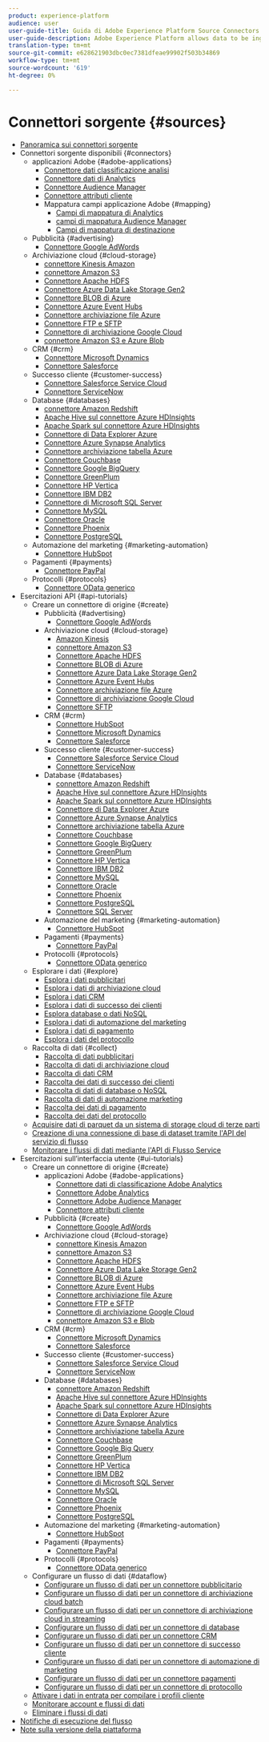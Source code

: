 ```yaml
---
product: experience-platform
audience: user
user-guide-title: Guida di Adobe Experience Platform Source Connectors
user-guide-description: Adobe Experience Platform allows data to be ingested from external sources while providing you with the ability to structure, label, and enhance incoming data using Platform services. You can ingest data from a variety of sources such as Adobe applications, cloud-based storage, databases, and many others.
translation-type: tm+mt
source-git-commit: e628621903dbc0ec7381dfeae99902f503b34869
workflow-type: tm+mt
source-wordcount: '619'
ht-degree: 0%

---
```



# Connettori sorgente {#sources}

- [Panoramica sui connettori sorgente](home.md)
- Connettori sorgente disponibili {#connectors}
   -  applicazioni Adobe {#adobe-applications}
      - [Connettore dati classificazione analisi](connectors/adobe-applications/classifications.md)
      - [Connettore dati di Analytics](connectors/adobe-applications/analytics.md)
      - [Connettore Audience Manager](connectors/adobe-applications/audience-manager.md)
      - [Connettore attributi cliente](connectors/adobe-applications/customer-attributes.md)
      - Mappatura  campi applicazione Adobe {#mapping}
         - [Campi di mappatura di Analytics](connectors/adobe-applications/mapping/analytics.md)
         - [campi di mappatura Audience Manager](connectors/adobe-applications/mapping/audience-manager.md)
         - [Campi di mappatura di destinazione](connectors/adobe-applications/mapping/target.md)
   - Pubblicità {#advertising}
      - [Connettore Google AdWords](connectors/advertising/ads.md)
   - Archiviazione cloud {#cloud-storage}
      - [connettore Kinesis Amazon](connectors/cloud-storage/kinesis.md)
      - [connettore Amazon S3](connectors/cloud-storage/s3.md)
      - [Connettore Apache HDFS](connectors/cloud-storage/hdfs.md)
      - [Connettore Azure Data Lake Storage Gen2](connectors/cloud-storage/adls-gen2.md)
      - [Connettore BLOB di Azure](connectors/cloud-storage/blob.md)
      - [Connettore Azure Event Hubs](connectors/cloud-storage/eventhub.md)
      - [Connettore archiviazione file Azure](connectors/cloud-storage/azure-file-storage.md)
      - [Connettore FTP e SFTP](connectors/cloud-storage/ftp-sftp.md)
      - [Connettore di archiviazione Google Cloud](connectors/cloud-storage/google-cloud-storage.md)
      - [connettore Amazon S3 e Azure Blob](connectors/cloud-storage/blob-s3.md)
   - CRM {#crm}
      - [Connettore Microsoft Dynamics](connectors/crm/ms-dynamics.md)
      - [Connettore Salesforce](connectors/crm/salesforce.md)
   - Successo cliente {#customer-success}
      - [Connettore Salesforce Service Cloud](connectors/customer-success/salesforce-service-cloud.md)
      - [Connettore ServiceNow](connectors/customer-success/servicenow.md)
   - Database {#databases}
      - [connettore Amazon Redshift](connectors/databases/redshift.md)
      - [Apache Hive sul connettore Azure HDInsights](connectors/databases/hive.md)
      - [Apache Spark sul connettore Azure HDInsights](connectors/databases/spark.md)
      - [Connettore di Data Explorer Azure](connectors/databases/data-explorer.md)
      - [Connettore Azure Synapse Analytics](connectors/databases/synapse-analytics.md)
      - [Connettore archiviazione tabella Azure](connectors/databases/ats.md)
      - [Connettore Couchbase](connectors/databases/couchbase.md)
      - [Connettore Google BigQuery](connectors/databases/bigquery.md)
      - [Connettore GreenPlum](connectors/databases/greenplum.md)
      - [Connettore HP Vertica](connectors/databases/hp-vertica.md)
      - [Connettore IBM DB2](connectors/databases/ibm-db2.md)
      - [Connettore di Microsoft SQL Server](connectors/databases/sql-server.md)
      - [Connettore MySQL](connectors/databases/mysql.md)
      - [Connettore Oracle](connectors/databases/oracle.md)
      - [Connettore Phoenix](connectors/databases/phoenix.md)
      - [Connettore PostgreSQL](connectors/databases/postgres.md)
   - Automazione del marketing {#marketing-automation}
      - [Connettore HubSpot](connectors/marketing-automation/hubspot.md)
   - Pagamenti {#payments}
      - [Connettore PayPal](connectors/payments/paypal.md)
   - Protocolli {#protocols}
      - [Connettore OData generico](connectors/protocols/odata.md)
- Esercitazioni API {#api-tutorials}
   - Creare un connettore di origine {#create}
      - Pubblicità {#advertising}
         - [Connettore Google AdWords](tutorials/api/create/advertising/ads.md)
      - Archiviazione cloud {#cloud-storage}
         - [Amazon Kinesis](tutorials/api/create/cloud-storage/kinesis.md)
         - [connettore Amazon S3](tutorials/api/create/cloud-storage/s3.md)
         - [Connettore Apache HDFS](tutorials/api/create/cloud-storage/hdfs.md)
         - [Connettore BLOB di Azure](tutorials/api/create/cloud-storage/blob.md)
         - [Connettore Azure Data Lake Storage Gen2](tutorials/api/create/cloud-storage/adls-gen2.md)
         - [Connettore Azure Event Hubs](tutorials/api/create/cloud-storage/eventhub.md)
         - [Connettore archiviazione file Azure](tutorials/api/create/cloud-storage/azure-file-storage.md)
         - [Connettore di archiviazione Google Cloud](tutorials/api/create/cloud-storage/google.md)
         - [Connettore SFTP](tutorials/api/create/cloud-storage/sftp.md)
      - CRM {#crm}
         - [Connettore HubSpot](tutorials/api/create/crm/hubspot.md)
         - [Connettore Microsoft Dynamics](tutorials/api/create/crm/ms-dynamics.md)
         - [Connettore Salesforce](tutorials/api/create/crm/salesforce.md)
      - Successo cliente {#customer-success}
         - [Connettore Salesforce Service Cloud](tutorials/api/create/customer-success/salesforce-service-cloud.md)
         - [Connettore ServiceNow](tutorials/api/create/customer-success/servicenow.md)
      - Database {#databases}
         - [connettore Amazon Redshift](tutorials/api/create/databases/redshift.md)
         - [Apache Hive sul connettore Azure HDInsights](tutorials/api/create/databases/hive.md)
         - [Apache Spark sul connettore Azure HDInsights](tutorials/api/create/databases/spark.md)
         - [Connettore di Data Explorer Azure](tutorials/api/create/databases/data-explorer.md)
         - [Connettore Azure Synapse Analytics](tutorials/api/create/databases/synapse-analytics.md)
         - [Connettore archiviazione tabella Azure](tutorials/api/create/databases/ats.md)
         - [Connettore Couchbase](tutorials/api/create/databases/couchbase.md)
         - [Connettore Google BigQuery](tutorials/api/create/databases/bigquery.md)
         - [Connettore GreenPlum](tutorials/api/create/databases/greenplum.md)
         - [Connettore HP Vertica](tutorials/api/create/databases/hp-vertica.md)
         - [Connettore IBM DB2](tutorials/api/create/databases/ibm-db2.md)
         - [Connettore MySQL](tutorials/api/create/databases/mysql.md)
         - [Connettore Oracle](tutorials/api/create/databases/oracle.md)
         - [Connettore Phoenix](tutorials/api/create/databases/phoenix.md)
         - [Connettore PostgreSQL](tutorials/api/create/databases/postgres.md)
         - [Connettore SQL Server](tutorials/api/create/databases/sql-server.md)
      - Automazione del marketing {#marketing-automation}
         - [Connettore HubSpot](tutorials/api/create/marketing-automation/hubspot.md)
      - Pagamenti {#payments}
         - [Connettore PayPal](tutorials/api/create/payments/paypal.md)
      - Protocolli {#protocols}
         - [Connettore OData generico](tutorials/api/create/protocols/odata.md)
   - Esplorare i dati {#explore}
      - [Esplora i dati pubblicitari](tutorials/api/explore/advertising.md)
      - [Esplora i dati di archiviazione cloud](tutorials/api/explore/cloud-storage.md)
      - [Esplora i dati CRM](tutorials/api/explore/crm.md)
      - [Esplora i dati di successo dei clienti](tutorials/api/explore/customer-success.md)
      - [Esplora database o dati NoSQL](tutorials/api/explore/database-nosql.md)
      - [Esplora i dati di automazione del marketing](tutorials/api/explore/marketing-automation.md)
      - [Esplora i dati di pagamento](tutorials/api/explore/payments.md)
      - [Esplora i dati del protocollo](tutorials/api/explore/protocols.md)
   - Raccolta di dati {#collect}
      - [Raccolta di dati pubblicitari](tutorials/api/collect/advertising.md)
      - [Raccolta di dati di archiviazione cloud](tutorials/api/collect/cloud-storage.md)
      - [Raccolta di dati CRM](tutorials/api/collect/crm.md)
      - [Raccolta dei dati di successo dei clienti](tutorials/api/collect/customer-success.md)
      - [Raccolta di dati di database o NoSQL](tutorials/api/collect/database-nosql.md)
      - [Raccolta di dati di automazione marketing](tutorials/api/collect/marketing-automation.md)
      - [Raccolta dei dati di pagamento](tutorials/api/collect/payments.md)
      - [Raccolta dei dati del protocollo](tutorials/api/collect/protocols.md)
   - [Acquisire dati di parquet da un sistema di storage cloud di terze parti](tutorials/api/cloud-storage-parquet.md)
   - [Creazione di una connessione di base di dataset tramite l&#39;API del servizio di flusso](tutorials/api/create-dataset-base-connection.md)
   - [Monitorare i flussi di dati mediante l&#39;API di Flusso Service](tutorials/api/monitor.md)
- Esercitazioni sull’interfaccia utente {#ui-tutorials}
   - Creare un connettore di origine {#create}
      -  applicazioni Adobe {#adobe-applications}
         - [Connettore dati di classificazione Adobe Analytics](tutorials/ui/create/adobe-applications/classifications.md)
         - [Connettore  Adobe Analytics](tutorials/ui/create/adobe-applications/analytics.md)
         - [Connettore Adobe Audience Manager](tutorials/ui/create/adobe-applications/audience-manager.md)
         - [Connettore attributi cliente](tutorials/ui/create/adobe-applications/customer-attributes.md)
      - Pubblicità {#create}
         - [Connettore Google AdWords](tutorials/ui/create/advertising/ads.md)
      - Archiviazione cloud {#cloud-storage}
         - [connettore Kinesis Amazon](tutorials/ui/create/cloud-storage/kinesis.md)
         - [connettore Amazon S3](tutorials/ui/create/cloud-storage/s3.md)
         - [Connettore Apache HDFS](tutorials/ui/create/cloud-storage/hdfs.md)
         - [Connettore Azure Data Lake Storage Gen2](tutorials/ui/create/cloud-storage/adls-gen2.md)
         - [Connettore BLOB di Azure](tutorials/ui/create/cloud-storage/blob.md)
         - [Connettore Azure Event Hubs](tutorials/ui/create/cloud-storage/eventhub.md)
         - [Connettore archiviazione file Azure](tutorials/ui/create/cloud-storage/azure-file-storage.md)
         - [Connettore FTP e SFTP](tutorials/ui/create/cloud-storage/ftp-sftp.md)
         - [Connettore di archiviazione Google Cloud](tutorials/ui/create/cloud-storage/google-cloud-storage.md)
         - [connettore Amazon S3 e Blob](tutorials/ui/create/cloud-storage/blob-s3.md)
      - CRM {#crm}
         - [Connettore Microsoft Dynamics](tutorials/ui/create/crm/dynamics.md)
         - [Connettore Salesforce](tutorials/ui/create/crm/salesforce.md)
      - Successo cliente {#customer-success}
         - [Connettore Salesforce Service Cloud](tutorials/ui/create/customer-success/salesforce-service-cloud.md)
         - [Connettore ServiceNow](tutorials/ui/create/customer-success/servicenow.md)
      - Database {#databases}
         - [connettore Amazon Redshift](tutorials/ui/create/databases/redshift.md)
         - [Apache Hive sul connettore Azure HDInsights](tutorials/ui/create/databases/hive.md)
         - [Apache Spark sul connettore Azure HDInsights](tutorials/ui/create/databases/spark.md)
         - [Connettore di Data Explorer Azure](tutorials/ui/create/databases/data-explorer.md)
         - [Connettore Azure Synapse Analytics](tutorials/ui/create/databases/synapse-analytics.md)
         - [Connettore archiviazione tabella Azure](tutorials/ui/create/databases/ats.md)
         - [Connettore Couchbase](tutorials/ui/create/databases/couchbase.md)
         - [Connettore Google Big Query](tutorials/ui/create/databases/bigquery.md)
         - [Connettore GreenPlum](tutorials/ui/create/databases/greenplum.md)
         - [Connettore HP Vertica](tutorials/ui/create/databases/hp-vertica.md)
         - [Connettore IBM DB2](tutorials/ui/create/databases/ibm-db2.md)
         - [Connettore di Microsoft SQL Server](tutorials/ui/create/databases/sql-server.md)
         - [Connettore MySQL](tutorials/ui/create/databases/mysql.md)
         - [Connettore Oracle](tutorials/ui/create/databases/oracle.md)
         - [Connettore Phoenix](tutorials/ui/create/databases/phoenix.md)
         - [Connettore PostgreSQL](tutorials/ui/create/databases/postgres.md)
      - Automazione del marketing {#marketing-automation}
         - [Connettore HubSpot](tutorials/ui/create/marketing-automation/hubspot.md)
      - Pagamenti {#payments}
         - [Connettore PayPal](tutorials/ui/create/payments/paypal.md)
      - Protocolli {#protocols}
         - [Connettore OData generico](tutorials/ui/create/protocols/odata.md)
   - Configurare un flusso di dati {#dataflow}
      - [Configurare un flusso di dati per un connettore pubblicitario](tutorials/ui/dataflow/advertising.md)
      - [Configurare un flusso di dati per un connettore di archiviazione cloud batch](tutorials/ui/dataflow/batch/cloud-storage.md)
      - [Configurare un flusso di dati per un connettore di archiviazione cloud in streaming](tutorials/ui/dataflow/streaming/cloud-storage-streaming.md)
      - [Configurare un flusso di dati per un connettore di database](tutorials/ui/dataflow/databases.md)
      - [Configurare un flusso di dati per un connettore CRM](tutorials/ui/dataflow/crm.md)
      - [Configurare un flusso di dati per un connettore di successo cliente](tutorials/ui/dataflow/customer-success.md)
      - [Configurare un flusso di dati per un connettore di automazione di marketing](tutorials/ui/dataflow/marketing-automation.md)
      - [Configurare un flusso di dati per un connettore pagamenti](tutorials/ui/dataflow/payments.md)
      - [Configurare un flusso di dati per un connettore di protocollo](tutorials/ui/dataflow/protocols.md)
   - [Attivare i dati in entrata per compilare i profili cliente](tutorials/ui/profile.md)
   - [Monitorare account e flussi di dati](tutorials/ui/monitor.md)
   - [Eliminare i flussi di dati](tutorials/ui/delete.md)
- [Notifiche di esecuzione del flusso](notifications.md)
- [Note sulla versione della piattaforma](https://www.adobe.com/go/platform-release-notes-en)
